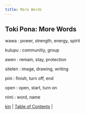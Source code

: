 ```yaml
---
title: More Words
---
```


## Toki Pona: More Words

wawa
: power, strength, energy, spirit

kulupu
: communitiy, group

awen
: remain, stay, protection

sitelen
: image, drawing, writing

pini
: finish, turn off, end

open
: open, start, turn on

nimi
: word, name

[kin](64kin.md) | [Table of Contents](toc.md) |